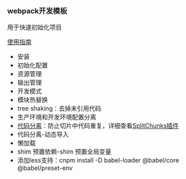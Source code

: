 ### webpack开发模板

用于快速初始化项目

[使用指南](https://webpack.docschina.org/guides/code-splitting/)

* 安装
* 初始化配置
* 资源管理
* 输出管理
* 开发模式
* 模块热替换
* tree shaking：去掉未引用代码
* 生产环境和开发环境配置分离
* [代码分离](https://webpack.docschina.org/guides/code-splitting/)：防止切片中代码重复，详细查看[SplitChunks插件](https://webpack.docschina.org/plugins/split-chunks-plugin/)
* 代码分离-动态导入
* 懒加载
* shim 预置依赖-shim 预置全局变量
* 添加less支持：cnpm install -D babel-loader @babel/core @babel/preset-env